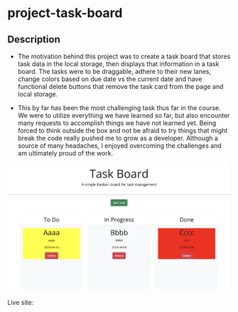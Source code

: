 # project-task-board


## Description

- The motivation behind this project was to create a task board that stores task data in the local storage, then displays that information in a task board. The tasks were to be draggable, adhere to their new lanes, change colors based on due date vs the current date and have functional delete buttons that remove the task card from the page and local storage.

- This by far has been the most challenging task thus far in the course. We were to utilize everything we have learned so far, but also encounter many requests to accomplish things we have not learned yet. Being forced to think outside the box and not be afraid to try things that might break the code really pushed me to grow as a developer. Although a source of many headaches, I enjoyed overcoming the challenges and am ultimately proud of the work.


![alt text](task-board-screenshot.png)




Live site: 